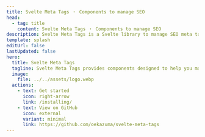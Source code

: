 ```yaml
---
title: Svelte Meta Tags ・ Components to manage SEO
head:
  - tag: title
    content: Svelte Meta Tags ・ Components to manage SEO
description: Svelte Meta Tags is a Svelte library to manage SEO meta tags in your Svelte applications. It provides a set of components to manage the meta tags in your Svelte applications.
template: splash
editUrl: false
lastUpdated: false
hero:
  title: Svelte Meta Tags
  tagline: Svelte Meta Tags provides components designed to help you manage SEO for Svelte projects.
  image:
    file: ../../assets/logo.webp
  actions:
    - text: Get started
      icon: right-arrow
      link: /installing/
    - text: View on GitHub
      icon: external
      variant: minimal
      link: https://github.com/oekazuma/svelte-meta-tags
---
```

